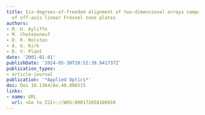 ```yaml
---
title: Six-degrees-of-freedom alignment of two-dimensional arrays components by use
  of off-axis linear Fresnel zone plates
authors:
- M. H. Ayliffe
- M. Chateauneuf
- D. R. Rolston
- A. G. Kirk
- D. V. Plant
date: '2001-01-01'
publishDate: '2024-05-30T20:52:39.941737Z'
publication_types:
- article-journal
publication: '*Applied Optics*'
doi: Doi 10.1364/Ao.40.006515
links:
- name: URL
  url: <Go to ISI>://WOS:000172658100010
---
```

